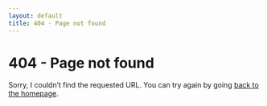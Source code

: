 ```yaml
---
layout: default
title: 404 - Page not found
---
```

404 - Page not found
====================
Sorry, I couldn’t find the requested URL. You can try again by going [back to the homepage](/).
